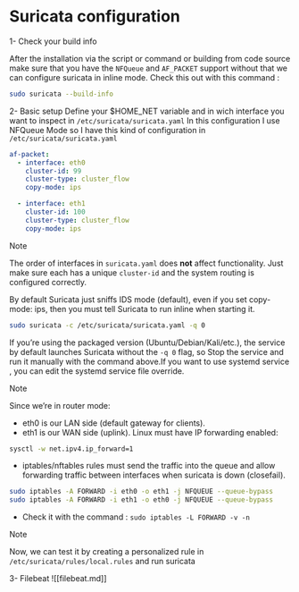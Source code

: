 # Suricata configuration

1- Check your build info

After the installation via the script or command or building from code source make sure that you have the `NFQueue` and `AF_PACKET` support without that we can configure suricata in inline mode.
Check this out with this command :
```bash
sudo suricata --build-info
```

2- Basic setup 
Define your $HOME_NET variable and in wich interface you want to inspect in `/etc/suricata/suricata.yaml`
In this configuration I use NFQueue Mode so I have this kind of configuration in `/etc/suricata/suricata.yaml` 
```yaml
af-packet:
  - interface: eth0
    cluster-id: 99
    cluster-type: cluster_flow
    copy-mode: ips

  - interface: eth1
    cluster-id: 100
    cluster-type: cluster_flow
    copy-mode: ips

```
>[!note]
>The order of interfaces in `suricata.yaml` does **not** affect functionality. Just make sure each has a unique `cluster-id` and the system routing is configured correctly.

By default Suricata just sniffs IDS mode (default), even if you set copy-mode: ips, then you must tell Suricata to run inline when starting it.

```bash
sudo suricata -c /etc/suricata/suricata.yaml -q 0
```
If you’re using the packaged version (Ubuntu/Debian/Kali/etc.), the service by default launches Suricata without the `-q 0` flag, so Stop the service and run it manually with the command above.If you want to use systemd service , you can edit the systemd service file override.


>[!note]
>Since we’re in router mode:
> - eth0 is our LAN side (default gateway for clients).
> - eth1 is our WAN side (uplink).
>Linux must have IP forwarding enabled:
>```bash
>sysctl -w net.ipv4.ip_forward=1
>```
> - iptables/nftables rules must send the traffic into the queue and allow forwarding traffic between interfaces when suricata is down (closefail).
> ```bash
>sudo iptables -A FORWARD -i eth0 -o eth1 -j NFQUEUE --queue-bypass
>sudo iptables -A FORWARD -i eth1 -o eth0 -j NFQUEUE --queue-bypass
>
>```
> - Check it with the command : `sudo iptables -L FORWARD -v -n`

>[!note]
>Now, we can test it by creating a personalized rule in `/etc/suricata/rules/local.rules` and run suricata


3- Filebeat
![[filebeat.md]]
